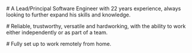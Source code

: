 _#_ A Lead/Principal Software Engineer with 22 years experience, always looking to further expand his skills and knowledge.

_#_ Reliable, trustworthy, versatile and hardworking, with the ability to work either independently or as part of a team.

_#_ Fully set up to work remotely from home.
